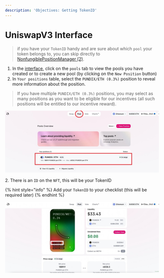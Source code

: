 ```yaml
---
description: 'Objectives: Getting TokenID'
---
```


# UniswapV3 Interface

> if you have your `TokenID` handy and are sure about which `pool` your token belongs to, you can skip directly to [NonfungiblePositionManager (2)](nonfungiblepositionmanager-2.md).

1. In the [interface](https://app.uniswap.org/#/pool), click on the `pools` tab to view the pools you have created or to create a new pool (by clicking on the `New Position` button)
2. In `Your positions` table, select the `PUNDIX/ETH (0.3%)` position to reveal more information about the position.

> If you have multiple `PUNDIX/ETH (0.3%)` positions, you may select as many positions as you want to be eligible for our incentives (all such positions will be entitled to our incentive reward).

![](<../.gitbook/assets/Pundix-Weth Uniswap Pool (Prod).jpeg>)

2\. There is an `ID` on the `NFT`, this will be your TokenID

{% hint style="info" %}
Add your `TokenID` to your checklist (this will be required later)
{% endhint %}

![](<../.gitbook/assets/Pundix-Weth Uniswap Pool 2.jpeg>)
